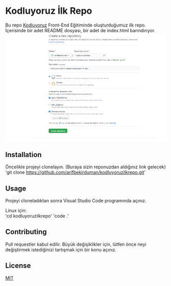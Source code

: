 # **Kodluyoruz İlk Repo**    
Bu repo [Kodluyoruz](https://www.kodluyoruz.org/) Front-End Eğitiminde oluşturduğumuz ilk repo. İçerisinde bir adet README dosyası, bir adet de index.html barındırıyor.
![alt text](https://github.com/arifbekirduman/kodluyoruzilkrepo/blob/main/figures/resim.jpg?raw=true)
## **Installation**
Öncelikle projeyi clonelayın. (Buraya sizin reponuzdan aldığınız link gelecek)    
  'git clone https://github.com/arifbekirduman/kodluyoruzilkrepo.git'
## **Usage**
Projeyi cloneladıktan sonra Visual Studio Code programında açınız.

Linux için:    
  'cd kodluyoruzilkrepo'
  'code .'
## **Contributing**
Pull requestler kabul edilir. Büyük değişiklikler için, lütfen önce neyi değiştirmek istediğinizi tartışmak için bir konu açınız.

## **License**
[MIT](https://choosealicense.com/licenses/mit/)
